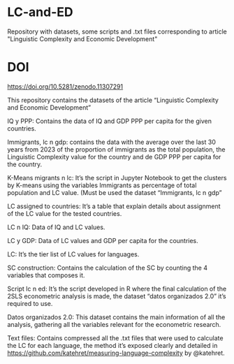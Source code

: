 # LC-and-ED
Repository with datasets, some scripts and .txt files corresponding to article "Linguistic Complexity and Economic Development"
# DOI

https://doi.org/10.5281/zenodo.11307291

This repository contains the datasets of the article “Linguistic Complexity and Economic Development”

IQ y PPP: Contains the data of IQ and GDP PPP per capita for the given countries.

Immigrants, lc n gdp: contains the data with the average over the last 30 years from 2023 of the proportion of immigrants as the total population, the Linguistic Complexity value for the country and de GDP PPP per capita for the country.

K-Means migrants n lc: It’s the script in Jupyter Notebook to get the clusters by K-means using the variables Immigrants as percentage of total population and LC value. (Must be used the dataset “Immigrants, lc n gdp”

LC assigned to countries: It’s a table that explain details about assignment of the LC value for the tested countries.

LC n IQ: Data of IQ and LC values.

LC y GDP: Data of LC values and GDP per capita for the countries.

LC: It’s the tier list of LC values for languages.

SC construction: Contains the calculation of the SC by counting the 4 variables that composes it.

Script lc n ed: It’s the script developed in R where the final calculation of the 2SLS econometric analysis is made, the dataset “datos organizados 2.0” it’s required to use.

Datos organizados 2.0: This dataset contains the main information of all the analysis, gathering all the variables relevant for the econometric research.

Text files: Contains compressed all the .txt files that were used to calculate the LC for each language, the method it’s exposed clearly and detailed in https://github.com/katehret/measuring-language-complexity by @katehret.
